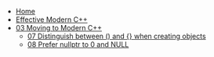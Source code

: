 - [Home](/)
- [Effective Modern C++](/EffectiveModernCpp/)
- [03 Moving to Modern C++](/EffectiveModernCpp/ch03_Moving_to_Modern_C%2B%2B/)
  - [07 Distinguish between () and {} when creating objects](/EffectiveModernCpp/ch03_Moving_to_Modern_C%2B%2B/07_Distinguish_between_()_and_%7B%7D_when_creating_objects.md)
  - [08 Prefer nullptr to 0 and NULL](/EffectiveModernCpp/ch03_Moving_to_Modern_C%2B%2B/08_Prefer_nullptr_to_0_and_NULL.md)
